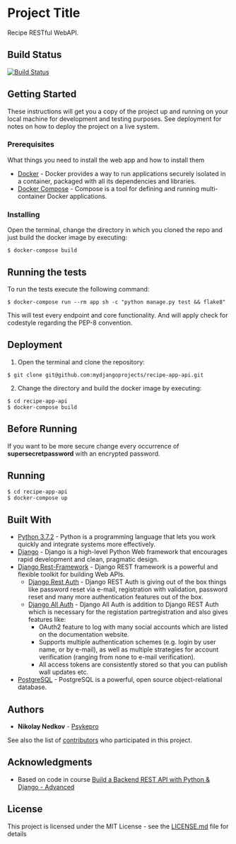 # Project Title

Recipe RESTful WebAPI.

## Build Status
[![Build Status](https://travis-ci.org/mydjangoprojects/recipe-app-api.svg?branch=master)](https://travis-ci.org/mydjangoprojects/recipe-app-api)

## Getting Started

These instructions will get you a copy of the project up and running on your local machine for development and testing purposes. See deployment for notes on how to deploy the project on a live system.

### Prerequisites

What things you need to install the web app and how to install them

* [Docker](https://docs.docker.com/install/) - Docker provides a way to run applications securely isolated in a container, packaged with all its dependencies and libraries.
* [Docker Compose](https://docs.docker.com/compose/install/) - Compose is a tool for defining and running multi-container Docker applications.


### Installing

Open the terminal, change the directory in which you cloned the repo and just build the docker image by executing:

```
$ docker-compose build
```

## Running the tests

To run the tests execute the following command:
```
$ docker-compose run --rm app sh -c "python manage.py test && flake8"
```
This will test every endpoint and core functionality. And will apply check for codestyle regarding the PEP-8 convention.

## Deployment

1. Open the terminal and clone the repository:
```
$ git clone git@github.com:mydjangoprojects/recipe-app-api.git
```
2. Change the directory and build the docker image by executing:
```
$ cd recipe-app-api
$ docker-compose build
```

## Before Running

If you want to be more secure change every occurrence of __supersecretpassword__ with an encrypted password.

## Running

```
$ cd recipe-app-api
$ docker-compose up
```

## Built With
* [Python 3.7.2](https://www.python.org/) - Python is a programming language that lets you work quickly
and integrate systems more effectively.
* [Django](https://www.djangoproject.com/) - Django is a high-level Python Web framework that encourages rapid development and clean, pragmatic design.
* [Django Rest-Framework](https://www.django-rest-framework.org/) - Django REST framework is a powerful and flexible toolkit for building Web APIs.
    - [Django Rest Auth](https://django-rest-auth.readthedocs.io/en/latest/) - Django REST Auth is giving out of the box things like password reset via e-mail, registration with validation, password reset and many more authentication features out of the box.
    - [Django All Auth](https://django-allauth.readthedocs.io/en/latest/) - Django All Auth is addition to Django REST Auth which is necessary for the registation partregistration and also gives features like: 
        - OAuth2 feature to log with many social accounts which are listed on the documentation website.
        - Supports multiple authentication schemes (e.g. login by user name, or by e-mail), as well as multiple strategies for account verification (ranging from none to e-mail verification).
        - All access tokens are consistently stored so that you can publish wall updates etc.
* [PostgreSQL](https://www.postgresql.org/) - PostgreSQL is a powerful, open source object-relational database.

## Authors

* **Nikolay Nedkov** - [Psykepro](https://github.com/Psykepro)

See also the list of [contributors](https://github.com/mydjangoprojects/recipe-app-api/graphs/contributors) who participated in this project.


## Acknowledgments

* Based on code in course [Build a Backend REST API with Python & Django - Advanced](https://www.udemy.com/django-python-advanced/)

## License

This project is licensed under the MIT License - see the [LICENSE.md](https://github.com/mydjangoprojects/recipe-app-api/blob/master/LICENSE) file for details
